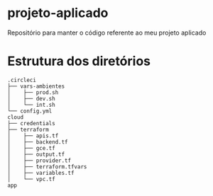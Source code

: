 # projeto-aplicado
Repositório para manter o código referente ao meu projeto aplicado

# Estrutura dos diretórios

```
.circleci
├── vars-ambientes
│    ├── prod.sh
│    ├── dev.sh
│    └── int.sh
└── config.yml
cloud
├── credentials
├── terraform
│    ├── apis.tf
│    ├── backend.tf
│    ├── gce.tf
│    ├── output.tf
│    ├── provider.tf
│    ├── terraform.tfvars
│    ├── variables.tf
│    └── vpc.tf
app
```
